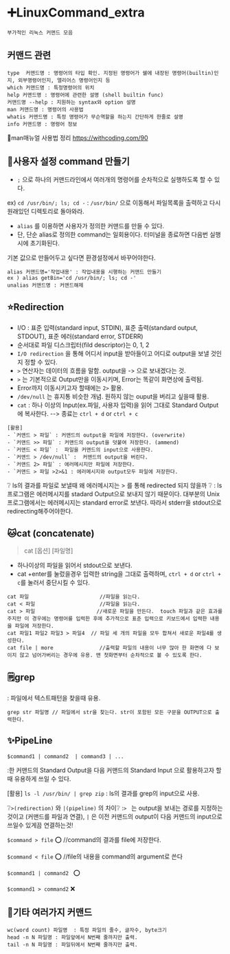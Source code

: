 # ➕LinuxCommand_extra
`부가적인 리눅스 커맨드 모음`

## 커맨드 관련
```
type  커맨드명 : 명령어의 타입 확인. 지정된 명령어가 쉘에 내장된 명령어(builtin)인지, 외부명령어인지, 앨리어스 명령어인지 등
which 커맨드명 : 특정명령어의 위치
help 커맨드명 : 명령어에 관련한 설명 (shell builtin func)
커맨드명 --help : 지원하는 syntax와 option 설명
man 커맨드명 : 명령어의 사용법
whatis 커맨드명 : 특정 명령어가 무슨역할을 하는지 간단하게 한줄로 설명 
info 커맨드명 : 명령어 정보
```
🔎man매뉴얼 사용법 정리 
https://withcoding.com/90

## 🌟사용자 설정 command 만들기 

- `;` 으로 하나의 커맨드라인에서 여러개의 명령어를 순차적으로 실행하도록 할 수 있다.

ex) `cd /usr/bin/; ls; cd -`  : `/usr/bin/` 으로 이동해서 파일목록을 출력하고 다시 원래있던 디렉토리로 돌아와라.

- `alias` 를 이용하면 사용자가 정의한 커맨드를 만들 수 있다. 
- 단, 단순 alias로 정의한 command는 일회용이다. 터미널을 종료하면 다음번 실행시에 초기화된다.

기본 값으로 만들어두고 싶다면 환경설정에서 바꾸어야한다. 

```
alias 커맨드명='작업내용' : 작업내용을 시행하는 커맨드 만들기
ex ) alias getBin='cd /usr/bin/; ls; cd -'
unalias 커맨드명 : 커맨드해제
```

## ⭐Redirection 

- I/O : 표준 입력(standard input, STDIN), 표준 출력(standard output, STDOUT), 표준 에러(standard error, STDERR)
- 순서대로 파일 디스크립터(fild descriptor)는 0, 1, 2
- `I/O redirection` 을 통해 어디서 input을 받아들이고 어디로 output을 보낼 것인지 정할 수 있다.
- `>` 연산자는 데이터의 흐름을 말함. output을 -> 으로 보내겠다는 것.
- `>` 는 기본적으로 Output만을 이동시키며, Error는 똑같이 화면상에 출력됨. 
- Error까지 이동시키고자 할때에는 `2>` 활용.
- `/dev/null` 는 휴지통 비슷한 개념. 원하지 않는 ouput을 버리고 싶을때 활용.
- `cat` : 하나 이상의 Input(ex.파일, 사용자 입력)을 읽어 그대로 Standard Output에 복사한다. --> 종료는 `ctrl + d` or `ctrl + c`

```
[활용]
- `커맨드 > 파일` : 커맨드의 output을 파일에 저장한다. (overwrite)
- `커맨드 >> 파일` : 커맨드의 output을 덧붙여 저장한다. (ammend)
- `커맨드 < 파일` :  파일을 커맨드의 input으로 사용한다.
- `커맨드 > /dev/null` :  커맨드의 output을 버린다.
- `커맨드 2> 파일` : 에러메시지만 파일에 저장한다.
- `커맨드 > 파일 >2>&1 : 에러메시지와 output모두 파일에 저장한다.
```


❔ ls의 결과를 파일로 보낼때 왜 에러메시지는 > 를 통해 redirected 되지 않을까 ❔
: ls프로그램은 에러메시지를 stadard Output으로 보내지 않기 때문이다. 대부분의  Unix 프로그램에서는 에러메시지는 standard error로 보낸다.
따라서 stderr을 stdout으로 redirecting해주어야한다. 

## 🐱cat (concatenate)
> cat [옵션] [파일명]
- 하나이상의 파일을 읽어서 stdout으로 보낸다.
- cat +enter를 눌렀을경우 입력한 string을 그대로 출력하며, `ctrl + d` or `ctrl + c`를 눌러서 중단시킬 수 있다.
 
```
cat 파일                       //파일을 읽는다.
cat < 파일                     //파일을 읽는다.
cat > 파일                    //새로운 파일을 만든다.  touch 파일과 같은 효과를 주지만 이 경우에는 명령어를 입력한 후에 추가적으로 표준 입력으로 키보드에서 입력한 내용을 파일에 저장한다.
cat 파일1 파일2 파일3 > 파일4  // 파일 세 개의 파일을 모두 합쳐서 새로운 파일4를 생성한다.
cat file | more               //출력할 파일의 내용이 너무 많아 한 화면에 다 보이지 않고 넘어가버리는 경우에 유용. 맨 첫화면부터 순차적으로 볼 수 있도록 한다.
```

## 🗒grep 
: 파일에서 텍스트패턴을 찾을때 유용.

```
grep str 파일명 // 파일에서 str을 찾는다. str이 포함된 모든 구문을 OUTPUT으로 출력한다.
```


## ✨PipeLine

` $command1 | command2  | command3 | ... `

:한 커맨드의 Standard Output을 다음 커맨드의 Standard Input 으로 활용하고자 할때 유용하게 쓰일 수 있다.

[활용]
`ls -l /usr/bin/ | grep zip`  : ls의 결과를 grep의 input으로 사용.

❔`>(redirection)` 와 `|(pipeline)` 의 차이❔
:`> ` 는  output을 보내는 경로를 지정하는것이고 (커맨드를 파일과 연결), `|` 은  이전 커맨드의 output이 다음 커맨드의 input으로 쓰일수 있게끔 연결하는것!

`$command > file` ⭕  //command의 결과를 file에 저장한다.

`$command < file` ⭕ //file의 내용을 command의 argument로 쓴다

`$command1 | command2 ` ⭕

`$command1 > command2` ❌  


## 📡기타 여러가지 커맨드

```
wc(word count) 파일명  : 특정 파일의 줄수, 글자수, byte크기
head -n N 파일명 : 파일앞에서 N번째 줄까지만 출력.
tail -n N 파일명 : 파일뒤에서 N번째 줄까지만 출력.

```


